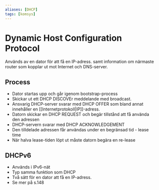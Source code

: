 ```yaml
---
aliases: [DHCP]
tags: [komsys]
---
```

# Dynamic Host Configuration Protocol
Används av en dator för att få en IP-adress. samt information om närmaste router som kopplar ut mot Internet och DNS-server.

## Process
- Dator startas upp och går igenom bootstrap-process
- Skickar ut ett DHCP DISCOVEr meddelande med broadcast.
- Ansvarig DHCP-server svarar med DHCP OFFER som bland annat innehåller en [[Internetprotokoll|IP]]-adress. 
- Datorn skickar en DHCP REQUEST och begär tillstånd att få använda den adressen
- DHCP-servern svarar med DHCP ACKNOWLEDGEMENT
- Den tilldelade adressen får användas under en begränsad tid - lease time
- När halva lease-tiden löpt ut måste datorn begära en re-lease

## DHCPv6
- Används i IPv6-nät
- Typ samma funktion som DHCP
- Två sätt för en dator att få en IP-adress. 
- Se mer på s.148

